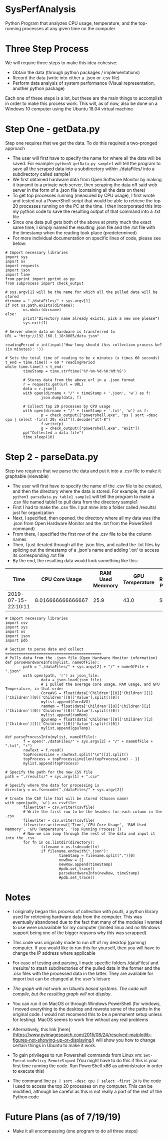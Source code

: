 # SysPerfAnalysis
Python Program that analyzes CPU usage, temperature, and the top-running processes at any given time on the computer

# Three Step Process
We will require three steps to make this idea cohesive:
* Obtain the data (through python packages / implementations)
* Record the data (write into either a .json or .csv file)
* Perform data analysis of system performance (Visual representation, another python package)

Each one of these steps is a lot, but these are the main things to accomplish in order to make this process work. This will, as of now, also be done on a Windows 10 computer using the Ubuntu 18.04 virtual machine 

# Step One - getData.py 
Step one requires that we get the data. To do this required a two-pronged approach
* The user will first have to specify the name for where all the data will be saved. For example: `python3 getData.py sample1` will tell the program to save all the scraped data into a subdirectory within ./dataFiles/ into a subdirectory called sample1
* We first obtained hardware data from Open Software Monitor by making it transmit to a private web server, then scraping the data off said web server in the form of a .json file (containing all the data on there)
* To get top processes running (measured by CPU usage), I first wrote and tested out a PowerShell script that would be able to retrieve the top 20 processes running on the PC at the time. I then incorporated this into my python code to save the resulting output of that command into a .txt file
* Since one data pull gets both of the above at pretty much the exact same time, I simply named the resulting .json file and the .txt file with the timestamp when the reading took place (predetermined)
* For more individual documentation on specific lines of code, please see below:

```
# Import necessary libraries
import sys
import os
import requests
import json
import time
from pprint import pprint as pp
from subprocess import check_output

# sys.argv[1] will be the name for which all the pulled data will be stored
dirname = "./dataFiles/" + sys.argv[1]
if not os.path.exists(dirname):
        os.mkdir(dirname)
else:
        print("Directory name already exists, pick a new one please")
        sys.exit(1)

# Server where data on hardware is transferred to
URL = "http://192.168.1.18:8085/data.json"

readingPeriod = int(input('How long should this collection process be? (in minutes): '))

# Sets the total time of reading to be x minutes (x times 60 seconds)
t_end = time.time() + 60 * readingPeriod
while time.time() < t_end:
        timeStamp = time.strftime('%Y-%m-%d-%H:%M:%S')

        # Stores data from the above url in a .json format
        r = requests.get(url = URL)
        data = r.json()
        with open(dirname + "/" + timeStamp + '.json', 'w') as f:
                json.dump(data, f)

        # Collect top 20 processes by CPU usage
        with open(dirname + "/" + timeStamp + '.txt', 'w') as f:
                p = check_output(["powershell.exe", "ps | sort -desc cpu | select -first 20; exit"]).decode("utf-8")
                f.write(p)
                g = check_output(["powershell.exe", "exit"])
        pp("Collected a data file")
        time.sleep(10)
```
# Step 2 - parseData.py
Step two requires that we parse the data and put it into a .csv file to make it graphable (viewable)
* The user will first have to specify the name of the .csv file to be created, and then the directory where the data is stored. For example, the call `python3 parseData.py table1 sample1` will tell the program to make a .csv file named table1 to pull data from the directory sample1
* First I had to make the .csv file. I put mine into a folder called /results/ just for organization
* Next, I specified, then opened, the directory where all my data was (the .json from Open Hardware Monitor and the .txt from the PowerShell command)
* From there, I specified the first row of the .csv file to be the column names 
* Then, I just iterated through all the .json files, and called the .txt files by splicing out the timestamp of a .json's name and adding '.txt' to access its corresponding .txt file
* By the end, the resulting data would look something like this:

Time|CPU Core Usage|RAM Used Memmory|GPU Temperature|Top Running Process
|---|---|---|---|---|
2019-07-15-22:10:11|8.016666666666667|25.9|43.0|Steam

```
# Import necessary libraries
import csv
import sys
import os
import json
import pdb

# Section to parse data and collect ===========================================
# Pulls data from the .json file (Open Hardware Monitor information)
def parseHardwareInfo(mylist, nameOfFile):
        path = "./dataFiles/" + sys.argv[2] + "/" + nameOfFile + ".json"
        with open(path, 'r') as json_file:
                data = json.load(json_file)
                # I pulled the average core usage, RAM usage, and GPU Temperature, in that order
                CoreAVG = float(data['Children'][0]['Children'][1]['Children'][0]['Children'][0]['Value'].split()[0])
                mylist.append(CoreAVG)
                ramMem = float(data['Children'][0]['Children'][2]['Children'][0]['Children'][0]['Value'].split()[0])
                mylist.append(ramMem)
                gpuTemp = float(data['Children'][0]['Children'][3]['Children'][1]['Children'][0]['Value'].split()[0])
                mylist.append(gpuTemp)

def parseProcessInfo(mylist, nameOfFile):
        f = open("./dataFiles/" + sys.argv[2] + "/" + nameOfFile + ".txt", "r")
        rawText = f.read()
        topProcessLine = rawText.split("\n")[3].split()
        topProcess = topProcessLine[len(topProcessLine) - 1]
        mylist.append(topProcess)

# Specify the path for the new CSV file
path = "./results/" + sys.argv[1] + ".csv"

# Specify where the data for processing is
directory = os.fsencode("./dataFiles/" + sys.argv[2])

# Create the CSV file that will be stored (Chosen name)
with open(path, 'w') as csvfile:
        filewriter = csv.writer(csvfile)
        # Write the first row to be the headers for each column in the .csv
        filewriter = csv.writer(csvfile)
        filewriter.writerow(['Time','CPU Core Usage', 'RAM Used Memmory', 'GPU Temperature', 'Top Running Process'])
        # Now we can loop through the rest of the data and input it into the .csv
        for fn in os.listdir(directory):
                filename = os.fsdecode(fn)
                if filename.endswith(".json"):
                        timeStamp = filename.split(".")[0]
                        newRow = []
                        newRow.append(timeStamp)
                        #pdb.set_trace()
                        parseHardwareInfo(newRow, timeStamp)
                        #pdb.set_trace()
```

# Notes
* I originally began this process of collection with psutil, a python library used for retrieving hardware data from the computer. This was eventually abandoned due to the fact that many of the modules I wanted to use were unavailable for my computer (limited linux and no Windows support being one of the bigger reasons why this was scrapped)
* This code was originally made to run off of my desktop (gaming) computer. If you would like to run this for yourself, then you will have to change the IP address where applicable
* For ease of testing and parsing, I made specific folders /dataFiles/ and /results/ to stash subdirectories of the pulled data in the former and the .csv files with the processed data in the latter. They are available for import but can be changed at the user's leisure

* _The graph will not work on Ubuntu based systems. The code will compile, but the resulting graph will not display_. 
* You can run it on MacOS or through Windows PowerShell (for windows, I moved everything to the desktop and rewrote some of the paths in the original code. I would not recomend this to be a permanent setup unless for testing). MacOS seems to work fine without any real problems
* Alternatively, this link [here] (https://www.pyimagesearch.com/2015/08/24/resolved-matplotlib-figures-not-showing-up-or-displaying/) will show you how to change certain things in Ubuntu to make it work. 

* To gain privileges to run Powershell commands from Linux vm: `Set-ExecutionPolicy RemoteSigned` (You might have to do this if this is your first time running the code. Run PowerShell x86 as administrator in order to execute this)
* The command line `ps | sort -desc cpu | select -first 20` is the code I used to access the top 20 processes on my computer. This can be modified, although be careful as this is not really a part of the rest of the Python code

# Future Plans (as of 7/19/19)
* Make it all encompassing (one program to do all three steps)




